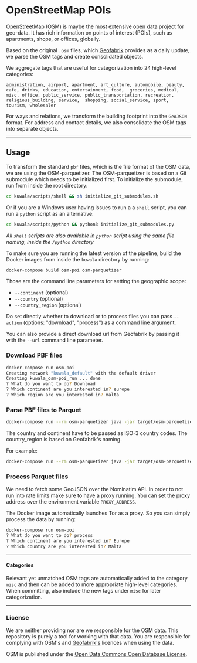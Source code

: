 # OpenStreetMap POIs

[OpenStreetMap](https://www.openstreetmap.org) (OSM) is maybe the most extensive open data project for geo-data. It has 
rich information on points of interest (POIs), such as apartments, shops, or offices, globally.

Based on the original `.osm` files, which [Geofabrik](http://download.geofabrik.de) provides as a daily update, we parse 
the OSM tags and create consolidated objects.

We aggregate tags that are useful for categorization into 24 high-level categories:

`administration, airport, apartment, art_culture, automobile, beauty, cafe, drinks, education, entertainment, food, 
groceries, medical, misc, office, public_service, public_transportation, recreation, religious_building, service, 
shopping, social_service, sport, tourism, wholesaler`

For ways and relations, we transform the building footprint into the `GeoJSON` format. For address and contact details, 
we also consolidate the OSM tags into separate objects.

---

## Usage

To transform the standard `pbf` files, which is the file format of the OSM data, we are using the OSM-parquetizer. The 
OSM-parquetizer is based on a Git submodule which needs to be initialized first. To initialize the submodule, run from 
inside the root directory:

```zsh
cd kuwala/scripts/shell && sh initialize_git_submodules.sh
```
Or if you are a Windows user having issues to run a a `shell` script, you can run a `python` script as an alternative:

```zsh
cd kuwala/scripts/python && python3 initialize_git_submodules.py
```

*All `shell` scripts are also available in  `python` script using the same file naming, inside the `/python` directory*

To make sure you are running the latest version of the pipeline, build the Docker images from inside the `kuwala` 
directory by running:

```zsh
docker-compose build osm-poi osm-parquetizer
```

Those are the command line parameters for setting the geographic scope:

- `--continent` (optional)
- `--country` (optional)
- `--country_region` (optional)

Do set directly whether to download or to process files you can pass `--action` (options: "download", "process") as a 
command line argument.

You can also provide a direct download url from Geofabrik by passing it with the `--url` command line parameter.

### Download PBF files

```zsh
docker-compose run osm-poi
Creating network "kuwala_default" with the default driver
Creating kuwala_osm-poi_run ... done
? What do you want to do? Download
? Which continent are you interested in? europe
? Which region are you interested in? malta
```

### Parse PBF files to Parquet

```zsh
docker-compose run --rm osm-parquetizer java -jar target/osm-parquetizer-1.0.1-SNAPSHOT.jar --continent=<continent> --country=<country> --country_region=<country_region>
```

The country and continent have to be passed as ISO-3 country codes. The country_region is based on Geofabrik's naming. 

For example:

```zsh
docker-compose run --rm osm-parquetizer java -jar target/osm-parquetizer-1.0.1-SNAPSHOT.jar --continent=eu --country=mlt
```

### Process Parquet files

We need to fetch some GeoJSON over the Nominatim API. In order to not run into rate limits make sure to have a proxy
running. You can set the proxy address over the environment variable `PROXY_ADDRESS`.


The Docker image automatically launches Tor as a proxy. So you can simply process the data by running:

```zsh
docker-compose run osm-poi
? What do you want to do? process
? Which continent are you interested in? Europe
? Which country are you interested in? Malta
```

---
#### Categories

Relevant yet unmatched OSM tags are automatically added to the category `misc` and then can be added to more appropriate high-level
categories. When committing, also include the new tags under `misc` for later categorization. 

---
### License

We are neither providing nor are we responsible for the OSM data. This repository is purely a tool for working with 
that data. You are responsible for complying with OSM's and [Geofabrik's](http://www.geofabrik.de) licences when using 
the data.

OSM is published under the [Open Data Commons Open Database License](https://www.openstreetmap.org/copyright).